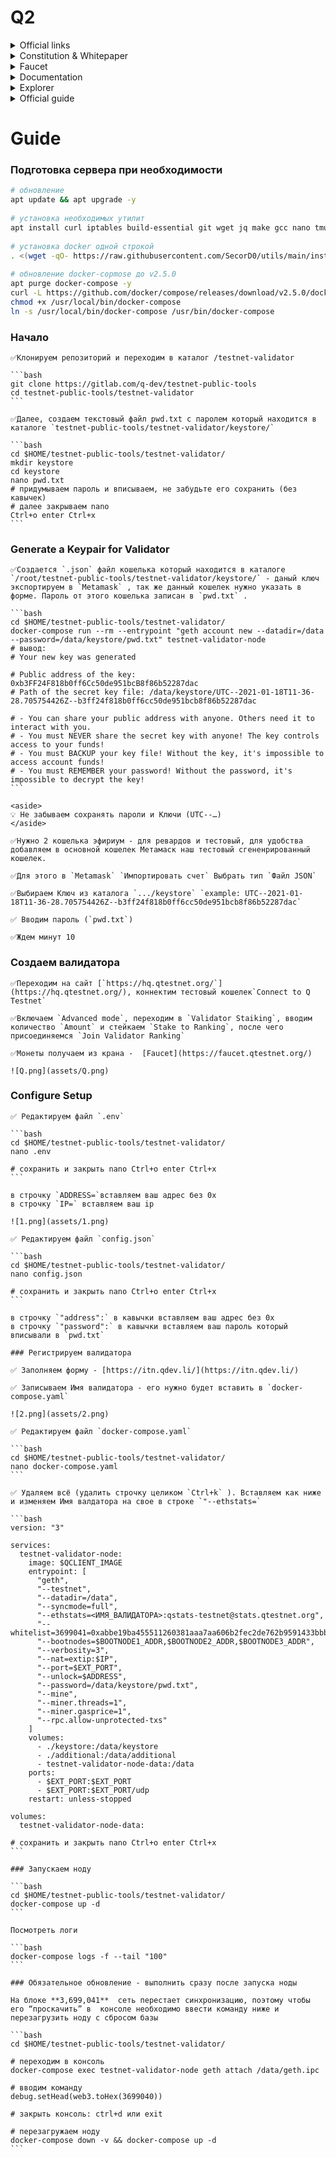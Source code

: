 # Q2

<details><summary>Official links</summary>
  
Website - [https://q.org/](https://q.org/)
  
Mainnet - [https://hq.q.org/](https://hq.q.org/)
  
Testnet - [https://hq.qtestnet.org/](https://hq.qtestnet.org/)
  
ChainList - [https://chainlist.org/chain/35441](https://chainlist.org/chain/35441)
  
Medium - [https://medium.com/q-blockchain](https://medium.com/q-blockchain)
  
Reddit - [https://www.reddit.com/r/QBlockchain/](https://www.reddit.com/r/QBlockchain/)
  
Twitter - [https://twitter.com/QBlockchain](https://twitter.com/QBlockchain) 
  
</details>

<details><summary>Constitution & Whitepaper</summary>
  
Constitution - [https://q.org/assets/files/Q_Constitution.pdf](https://q.org/assets/files/Q_Constitution.pdf)
  
Whitepaper - [https://q.org/assets/files/Q Whitepaper_v1.0.pdf](https://q.org/assets/files/Q%20Whitepaper_v1.0.pdf)
  
</details>
    
<details><summary>Faucet</summary>
[https://faucet.qtestnet.org/](https://faucet.qtestnet.org/)
</details>

<details><summary>Documentation</summary>
  
Documentation - [https://docs.q.org/](https://docs.q.org/)
    
Source Code - [https://gitlab.com/q-dev](https://gitlab.com/q-dev)
    
Security Audit - [https://medium.com/q-blockchain/q-system-contracts-security-audit-e101ea356586](https://medium.com/q-blockchain/q-system-contracts-security-audit-e101ea356586)
  
</details>

<details><summary>Explorer</summary>
  
[https://explorer.qtestnet.org/](https://explorer.qtestnet.org/) 
    
[https://stats.qtestnet.org/](https://stats.qtestnet.org/)
    
[https://explorer.qtestnet.org/graphiql](https://explorer.qtestnet.org/graphiql)
  
</details>
    
<details><summary>Official guide</summary>
  
[https://docs.qtestnet.org/how-to-setup-validator/](https://docs.qtestnet.org/how-to-setup-validator/)
  
</details>
  
# Guide

### Подготовка сервера при необходимости
      
```bash
# обновление 
apt update && apt upgrade -y
        
# установка необходимых утилит
apt install curl iptables build-essential git wget jq make gcc nano tmux htop nvme-cli pkg-config libssl-dev libleveldb-dev tar clang bsdmainutils ncdu unzip libleveldb-dev -y
        
# установка docker одной строкой
. <(wget -qO- https://raw.githubusercontent.com/SecorD0/utils/main/installers/docker.sh)
        
# обновление docker-copmose до v2.5.0
apt purge docker-compose -y
curl -L https://github.com/docker/compose/releases/download/v2.5.0/docker-compose-linux-x86_64 -o /usr/local/bin/docker-compose
chmod +x /usr/local/bin/docker-compose
ln -s /usr/local/bin/docker-compose /usr/bin/docker-compose
```
        
    
### Начало
    
    ✅Клонируем репозиторий и переходим в каталог /testnet-validator
    
    ```bash
    git clone https://gitlab.com/q-dev/testnet-public-tools 
    cd testnet-public-tools/testnet-validator
    ```
    
    ✅Далее, создаем текстовый файл pwd.txt с паролем который находится в каталоге `testnet-public-tools/testnet-validator/keystore/`
    
    ```bash
    cd $HOME/testnet-public-tools/testnet-validator/
    mkdir keystore
    cd keystore
    nano pwd.txt
    # придумываем пароль и вписываем, не забудьте его сохранить (без кавычек) 
    # далее закрываем nano 
    Ctrl+o enter Ctrl+x
    ```
    
### **Generate a Keypair for Validator**
    
    ✅Создается `.json` файл кошелька который находится в каталоге `/root/testnet-public-tools/testnet-validator/keystore/` - даный ключ экспортируем в `Metamask` , так же данный кошелек нужно указать в форме. Пароль от этого кошелька записан в `pwd.txt` .
    
    ```bash
    cd $HOME/testnet-public-tools/testnet-validator/
    docker-compose run --rm --entrypoint "geth account new --datadir=/data --password=/data/keystore/pwd.txt" testnet-validator-node
    # вывод:
    # Your new key was generated
    
    # Public address of the key:   0xb3FF24F818b0ff6Cc50de951bcB8f86b52287dac
    # Path of the secret key file: /data/keystore/UTC--2021-01-18T11-36-28.705754426Z--b3ff24f818b0ff6cc50de951bcb8f86b52287dac
    
    # - You can share your public address with anyone. Others need it to interact with you.
    # - You must NEVER share the secret key with anyone! The key controls access to your funds!
    # - You must BACKUP your key file! Without the key, it's impossible to access account funds!
    # - You must REMEMBER your password! Without the password, it's impossible to decrypt the key!
    ```
    
    <aside>
    💡 Не забываем сохранять пароли и Ключи (UTC--…)
    </aside>
    
    ✅Нужно 2 кошелька эфириум - для ревардов и тестовый, для удобства добавляем в основной кошелек Метамаск наш тестовый сгененрированный кошелек. 
    
    ✅Для этого в `Metamask` `Импортировать счет` Выбрать тип `Файл JSON` 
    
    ✅Выбираем Ключ из каталога `.../keystore` `example: UTC--2021-01-18T11-36-28.705754426Z--b3ff24f818b0ff6cc50de951bcb8f86b52287dac` 
    
    ✅ Вводим пароль (`pwd.txt`)
    
    ✅Ждем минут 10
    
### **Создаем валидатора**
    
    ✅Переходим на сайт [`https://hq.qtestnet.org/`](https://hq.qtestnet.org/), коннектим тестовый кошелек`Connect to Q Testnet` 
    
    ✅Включаем `Advanced mode`, переходим в `Validator Staiking`, вводим количество `Amount` и стейкаем `Stake to Ranking`, после чего присоединяемся `Join Validator Ranking`   
    
    ✅Монеты получаем из крана -  [Faucet](https://faucet.qtestnet.org/)
    
    ![Q.png](assets/Q.png)
    
### **Configure Setup**
    
    ✅ Редактируем файл `.env` 
    
    ```bash
    cd $HOME/testnet-public-tools/testnet-validator/
    nano .env
    
    # сохранить и закрыть nano Ctrl+o enter Ctrl+x
    ```
    
    в строчку `ADDRESS=`вставляем ваш адрес без 0x
    в строчку `IP=` вставляем ваш ip
    
    ![1.png](assets/1.png)
    
    ✅ Редактируем файл `config.json`
    
    ```bash
    cd $HOME/testnet-public-tools/testnet-validator/
    nano config.json
    
    # сохранить и закрыть nano Ctrl+o enter Ctrl+x
    ```
    
    в строчку `"address":` в кавычки вставляем ваш адрес без 0x
    в строчку `"password":` в кавычки вставляем ваш пароль который вписывали в `pwd.txt`
    
    ### Регистрируем валидатора
    
    ✅ Заполняем форму - [https://itn.qdev.li/](https://itn.qdev.li/)
    
    ✅ Записываем Имя валидатора - его нужно будет вставить в `docker-compose.yaml`
    
    ![2.png](assets/2.png)
    
    ✅ Редактируем файл `docker-compose.yaml` 
    
    ```bash
    cd $HOME/testnet-public-tools/testnet-validator/
    nano docker-compose.yaml
    ```
    
    ✅ Удаляем всё (удалить строчку целиком `Ctrl+k` ). Вставляем как ниже и изменяем Имя валдатора на свое в строке `"--ethstats=`
    
    ```bash
    version: "3"
    
    services:
      testnet-validator-node:
        image: $QCLIENT_IMAGE
        entrypoint: [
          "geth",
          "--testnet",
          "--datadir=/data",
          "--syncmode=full",
          "--ethstats=<ИМЯ_ВАЛИДАТОРА>:qstats-testnet@stats.qtestnet.org",
          "--whitelist=3699041=0xabbe19ba455511260381aaa7aa606b2fec2de762b9591433bbb379894aba55c1",
          "--bootnodes=$BOOTNODE1_ADDR,$BOOTNODE2_ADDR,$BOOTNODE3_ADDR",
          "--verbosity=3",
          "--nat=extip:$IP",
          "--port=$EXT_PORT",
          "--unlock=$ADDRESS",
          "--password=/data/keystore/pwd.txt",
          "--mine",
          "--miner.threads=1",
          "--miner.gasprice=1",
          "--rpc.allow-unprotected-txs"
        ]
        volumes:
          - ./keystore:/data/keystore
          - ./additional:/data/additional
          - testnet-validator-node-data:/data
        ports:
          - $EXT_PORT:$EXT_PORT
          - $EXT_PORT:$EXT_PORT/udp
        restart: unless-stopped
    
    volumes:
      testnet-validator-node-data:
    
    # сохранить и закрыть nano Ctrl+o enter Ctrl+x
    ```
    
    ### Запускаем ноду
    
    ```bash
    cd $HOME/testnet-public-tools/testnet-validator/
    docker-compose up -d
    ```
    
    Посмотреть логи 
    
    ```bash
    docker-compose logs -f --tail "100"
    ```
    
    ### Обязательное обновление - выполнить сразу после запуска ноды
    
    На блоке **3,699,041**  сеть перестает синхронизацию, поэтому чтобы его “проскачить” в  консоле необходимо ввести команду ниже и перезагрузить ноду с сбросом базы 
    
    ```bash
    cd $HOME/testnet-public-tools/testnet-validator/
    
    # переходим в консоль
    docker-compose exec testnet-validator-node geth attach /data/geth.ipc
    
    # вводим команду
    debug.setHead(web3.toHex(3699040))
    
    # закрыть консоль: ctrl+d или exit 
    
    # перезагружаем ноду
    docker-compose down -v && docker-compose up -d
    ```
